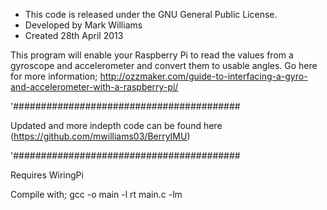 * This code is released under the GNU General Public License.
* Developed by Mark Williams
* Created 28th April 2013

This program will enable your Raspberry Pi to read the values from a gyroscope and accelerometer and convert them to usable angles.
Go here for more information;
http://ozzmaker.com/guide-to-interfacing-a-gyro-and-accelerometer-with-a-raspberry-pi/

'#########################################

Updated and more indepth code can be found here (https://github.com/mwilliams03/BerryIMU)

'#########################################

Requires WiringPi

Compile with;
gcc -o main -l rt main.c -lm



